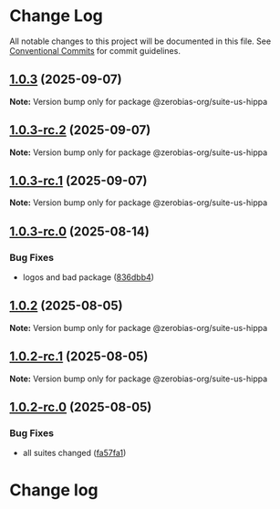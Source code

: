 # Change Log

All notable changes to this project will be documented in this file.
See [Conventional Commits](https://conventionalcommits.org) for commit guidelines.

## [1.0.3](https://github.com/zerobias-org/suite/compare/@zerobias-org/suite-us-hippa@1.0.2...@zerobias-org/suite-us-hippa@1.0.3) (2025-09-07)

**Note:** Version bump only for package @zerobias-org/suite-us-hippa





## [1.0.3-rc.2](https://github.com/zerobias-org/suite/compare/@zerobias-org/suite-us-hippa@1.0.2...@zerobias-org/suite-us-hippa@1.0.3-rc.2) (2025-09-07)

**Note:** Version bump only for package @zerobias-org/suite-us-hippa





## [1.0.3-rc.1](https://github.com/zerobias-org/suite/compare/@zerobias-org/suite-us-hippa@1.0.2...@zerobias-org/suite-us-hippa@1.0.3-rc.1) (2025-09-07)

**Note:** Version bump only for package @zerobias-org/suite-us-hippa





## [1.0.3-rc.0](https://github.com/zerobias-org/suite/compare/@zerobias-org/suite-us-hippa@1.0.2...@zerobias-org/suite-us-hippa@1.0.3-rc.0) (2025-08-14)


### Bug Fixes

* logos and bad package ([836dbb4](https://github.com/zerobias-org/suite/commit/836dbb45c448f070166020f3119e9b38d4ab1a1a))





## [1.0.2](https://github.com/zerobias-org/suite/compare/@zerobias-org/suite-us-hippa@1.0.2-rc.1...@zerobias-org/suite-us-hippa@1.0.2) (2025-08-05)

**Note:** Version bump only for package @zerobias-org/suite-us-hippa





## [1.0.2-rc.1](https://github.com/zerobias-org/suite/compare/@zerobias-org/suite-us-hippa@1.0.2-rc.0...@zerobias-org/suite-us-hippa@1.0.2-rc.1) (2025-08-05)

**Note:** Version bump only for package @zerobias-org/suite-us-hippa





## [1.0.2-rc.0](https://github.com/zerobias-org/suite/compare/@zerobias-org/suite-us-hippa@1.0.1...@zerobias-org/suite-us-hippa@1.0.2-rc.0) (2025-08-05)


### Bug Fixes

* all suites changed ([fa57fa1](https://github.com/zerobias-org/suite/commit/fa57fa1af7628003297df46b2d7740fe95bd2666))





# Change log
